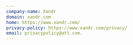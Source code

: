 ```yaml
---
company-name: Xandr
domain: xandr.com
home: https://www.xandr.com/
privacy-policy: https://www.xandr.com/privacy/
email: privacypolicy@att.com.
---
```




